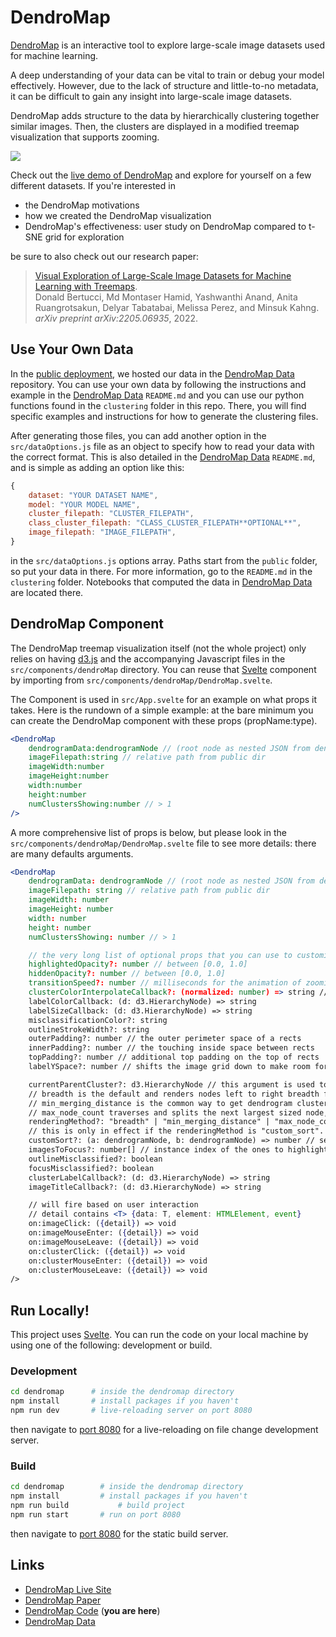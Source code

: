 # DendroMap

[DendroMap](https://div-lab.github.io/dendromap/) is an interactive tool to explore large-scale image datasets used for machine learning.

A deep understanding of your data can be vital to train or debug your model effectively. However, due to the lack of structure and little-to-no metadata, it can be difficult to gain any insight into large-scale image datasets.

DendroMap adds structure to the data by hierarchically clustering together similar images. Then, the clusters are displayed in a modified treemap visualization that supports zooming.

<a href="https://div-lab.github.io/dendromap/" target="_blank">
	<img src="https://user-images.githubusercontent.com/65095341/168213776-9181ab6e-b9b8-4557-9ead-b1abf7a50041.gif" />
</a>

Check out the [live demo of DendroMap](https://div-lab.github.io/dendromap/) and explore for yourself on a few different datasets. If you're interested in

-   the DendroMap motivations
-   how we created the DendroMap visualization
-   DendroMap's effectiveness: user study on DendroMap compared to t-SNE grid for exploration

be sure to also check out our research paper:

> [Visual Exploration of Large-Scale Image Datasets for Machine Learning with Treemaps](https://arxiv.org/pdf/2205.06935.pdf).<br />Donald Bertucci, Md Montaser Hamid, Yashwanthi Anand, Anita Ruangrotsakun, Delyar Tabatabai, Melissa Perez, and Minsuk Kahng.<br />_arXiv preprint arXiv:2205.06935_, 2022.


## Use Your Own Data

In the [public deployment](https://div-lab.github.io/dendromap/), we hosted our data in the [DendroMap Data](https://github.com/div-lab/dendromap-data) repository. You can use your own data by following the instructions and example in the [DendroMap Data](https://github.com/div-lab/dendromap-data) `README.md` and you can use our python functions found in the `clustering` folder in this repo. There, you will find specific examples and instructions for how to generate the clustering files.

After generating those files, you can add another option in the `src/dataOptions.js` file as an object to specify how to read your data with the correct format. This is also detailed in the [DendroMap Data](https://github.com/div-lab/dendromap-data) `README.md`, and is simple as adding an option like this:

```javascript
{
	dataset: "YOUR DATASET NAME",
	model: "YOUR MODEL NAME",
	cluster_filepath: "CLUSTER_FILEPATH",
	class_cluster_filepath: "CLASS_CLUSTER_FILEPATH**OPTIONAL**",
	image_filepath: "IMAGE_FILEPATH",
}
```

in the `src/dataOptions.js` options array. Paths start from the `public` folder, so put your data in there. For more information, go to the `README.md` in the `clustering` folder. Notebooks that computed the data in [DendroMap Data](https://github.com/div-lab/dendromap-data) are located there.

## DendroMap Component

The DendroMap treemap visualization itself (not the whole project) only relies on having [d3.js](https://d3js.org/) and the accompanying Javascript files in the `src/components/dendroMap` directory. You can reuse that [Svelte](https://svelte.dev/) component by importing
from `src/components/dendroMap/DendroMap.svelte`.

The Component is used in `src/App.svelte` for an example on what props it takes. Here is the rundown of a simple example: at the bare minimum you can create the DendroMap component with these props (propName:type).

```jsx
<DendroMap
	dendrogramData:dendrogramNode // (root node as nested JSON from dendrogram-data repo)
	imageFilepath:string // relative path from public dir
	imageWidth:number
	imageHeight:number
	width:number
	height:number
	numClustersShowing:number // > 1
/>
```

A more comprehensive list of props is below, but please look in the `src/components/dendroMap/DendroMap.svelte` file to see more details: there are many defaults arguments.

```jsx
<DendroMap
	dendrogramData: dendrogramNode // (root node as nested JSON from dendrogram-data repo)
	imageFilepath: string // relative path from public dir
	imageWidth: number
	imageHeight: number
	width: number
	height: number
	numClustersShowing: number // > 1

	// the very long list of optional props that you can use to customize the DendroMap
	highlightedOpacity?: number // between [0.0, 1.0]
	hiddenOpacity?: number // between [0.0, 1.0]
	transitionSpeed?: number // milliseconds for the animation of zooming
	clusterColorInterpolateCallback?: (normalized: number) => string // by default uses d3.interpolateGreys
	labelColorCallback: (d: d3.HierarchyNode) => string
	labelSizeCallback: (d: d3.HierarchyNode) => string
	misclassificationColor?: string
	outlineStrokeWidth?: string
	outerPadding?: number // the outer perimeter space of a rects
	innerPadding?: number // the touching inside space between rects
	topPadding?: number // additional top padding on the top of rects
	labelYSpace?: number // shifts the image grid down to make room for label on top

	currentParentCluster?: d3.HierarchyNode // this argument is used to bind: for svelte, not really a prop
	// breadth is the default and renders nodes left to right breadth first traversal
	// min_merging_distance is the common way to get dendrogram clusters from a dendrogram
	// max_node_count traverses and splits the next largest sized node, resulting in an even rendering
	renderingMethod?: "breadth" | "min_merging_distance" | "max_node_count" | "custom_sort"
	// this is only in effect if the renderingMethod is "custom_sort". Nodes last are popped and rendered first in the sort
	customSort?: (a: dendrogramNode, b: dendrogramNode) => number // see example in code
	imagesToFocus?: number[] // instance index of the ones to highlight
	outlineMisclassified?: boolean
	focusMisclassified?: boolean
	clusterLabelCallback?: (d: d3.HierarchyNode) => string
	imageTitleCallback?: (d: d3.HierarchyNode) => string

	// will fire based on user interaction
	// detail contains <T> {data: T, element: HTMLElement, event}
	on:imageClick: ({detail}) => void
	on:imageMouseEnter: ({detail}) => void
	on:imageMouseLeave: ({detail}) => void
	on:clusterClick: ({detail}) => void
	on:clusterMouseEnter: ({detail}) => void
	on:clusterMouseLeave: ({detail}) => void
/>
```

## Run Locally!

This project uses [Svelte](https://svelte.dev/). You can run the code on your local machine by using one of the following: development or build.

### Development

```bash
cd dendromap      # inside the dendromap directory
npm install       # install packages if you haven't
npm run dev       # live-reloading server on port 8080
```

then navigate to [port 8080](http://localhost:8080/) for a live-reloading on file change development server.

### Build

```bash
cd dendromap		# inside the dendromap directory
npm install       	# install packages if you haven't
npm run build       	# build project
npm run start		# run on port 8080
```

then navigate to [port 8080](http://localhost:8080/) for the static build server.

## Links

-   [DendroMap Live Site](https://div-lab.github.io/dendromap/)
-   [DendroMap Paper](https://arxiv.org/abs/2205.06935)
-   [DendroMap Code](https://github.com/div-lab/dendromap) (**you are here**)
-   [DendroMap Data](https://github.com/div-lab/dendromap-data)
